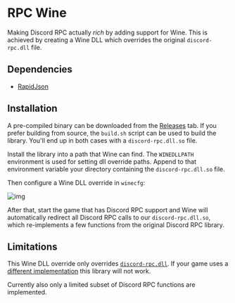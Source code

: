 # RPC Wine

Making Discord RPC actually _rich_ by adding support for Wine.
This is achieved by creating a Wine DLL which overrides the original
`discord-rpc.dll` file.

## Dependencies

* [RapidJson](http://rapidjson.org/)

## Installation

A pre-compiled binary can be downloaded from the [Releases](https://github.com/Marc3842h/rpc-wine/releases)
tab. If you prefer building from source, the `build.sh` script can be used
to build the library. You'll end up in both cases with a `discord-rpc.dll.so` file.

Install the library into a path that Wine can find. The
`WINEDLLPATH` environment is used for setting dll override paths.
Append to that environment variable your directory containing
the `discord-rpc.dll.so` file.

Then configure a Wine DLL override in `winecfg`:

![img](https://wontfix.club/i/WAXlzUuh.png)

After that, start the game that has Discord RPC support
and Wine will automatically redirect all Discord RPC calls
to our `discord-rpc.dll.so`, which re-implements a few functions
from the original Discord RPC library.

## Limitations

This Wine DLL override only overrides [`discord-rpc.dll`](https://github.com/discordapp/discord-rpc). If your game
uses a [different implementation](https://github.com/discordapp/discord-rpc#wrappers-and-implementations)
this library will not work.

Currently also only a limited subset of Discord RPC functions
are implemented.

